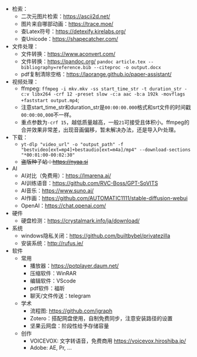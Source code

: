 + 检索：
  + 二次元图片检索：https://ascii2d.net/
  + 图片来自哪部动画：https://trace.moe/
  + 查Latex符号：https://detexify.kirelabs.org/
  + 查Unicode：https://shapecatcher.com/
+ 文件处理：
  + 文件转换：https://www.aconvert.com/
  + 文件转换：https://pandoc.org/ `pandoc article.tex --bibliography=reference.bib --citeproc -o output.docx`
  + pdf复制清除空格：https://laorange.github.io/paper-assistant/
+ 视频处理：
  + ffmpeg: `ffmpeg -i mkv.mkv -ss start_time_str -t duration_str -c:v libx264 -crf 12 -preset slow -c:a aac -b:a 192k -movflags +faststart output.mp4`; 
  + 注意start_time_str和duration_str是`00:00:00.000`格式和srt文件的时间戳`00:00:00,000`不一样。
  + 重点参数为`-crf 15`，越低质量越高，一般`21`可接受且体积小。ffmpeg的合并效果非常差，出现音画偏移，暂未解决办法，还是导入Pr处理。
+ 下载：
  + `yt-dlp "video_url" -o "output_path" -f "bestvideo[ext=mp4]+bestaudio[ext=m4a]/mp4" --download-sections "*00:01:00-00:02:30"`
  + ~~盗版种子站：https://nyaa.si~~
+ AI
  + AI对比（免费用）：https://lmarena.ai/
  + AI训练语音：https://github.com/RVC-Boss/GPT-SoVITS
  + AI音乐：https://www.suno.ai/  
  + AI作画：https://github.com/AUTOMATIC1111/stable-diffusion-webui
  + OpenAI：https://chat.openai.com/
+ 硬件
  + 硬盘检测：https://crystalmark.info/ja/download/
+ 系统
  + windows隐私关闭：https://github.com/builtbybel/privatezilla
  + 安装系统：http://rufus.ie/
+ 软件
  + 常用
    + 播放器：https://potplayer.daum.net/
    + 压缩软件：WinRAR
    + 编辑软件：VScode
    + pdf软件：福昕
    + 聊天/文件传送：telegram
  + 学术
    + 流程图: https://github.com/jgraph
    + Zotero：搭配网盘使用，自制免费同步，注意安装路径的设置
    + 坚果云网盘：阶段性给予存储容量
  + 创作
    + VOICEVOX: 文字转语音，免费商用 https://voicevox.hiroshiba.jp/
    + Adobe: AE, Pr, ...